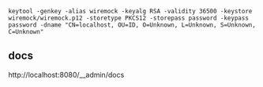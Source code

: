 ```shell
keytool -genkey -alias wiremock -keyalg RSA -validity 36500 -keystore wiremock/wiremock.p12 -storetype PKCS12 -storepass password -keypass password -dname "CN=localhost, OU=ID, O=Unknown, L=Unknown, S=Unknown, C=Unknown"
```
## docs
http://localhost:8080/__admin/docs